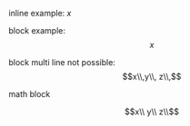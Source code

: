 inline example: $x$

block example:
$$ x $$

block multi line not possible:
$$x\\,y\\, z\\,$$

math block
```math
x\\
y\\
z\\
```
